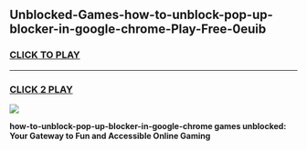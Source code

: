 
## Unblocked-Games-how-to-unblock-pop-up-blocker-in-google-chrome-Play-Free-0euib
<h3>
<a href="https://premium76.site?title=how-to-unblock-pop-up-blocker-in-google-chrome&ref=12A">CLICK TO PLAY</a></h3>
<hr>

<h3>
<a href="https://premium76.site?title=how-to-unblock-pop-up-blocker-in-google-chrome&ref=12A">CLICK 2 PLAY</a>
  
</h3>

<a href="https://premium76.site?title=how-to-unblock-pop-up-blocker-in-google-chrome&ref=12A"><img src="https://clearcache.store/games.png"></a>


**how-to-unblock-pop-up-blocker-in-google-chrome games unblocked: Your Gateway to Fun and Accessible Online Gaming**
